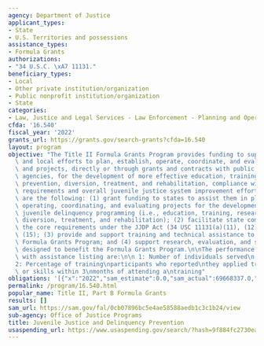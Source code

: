 ```yaml
---
agency: Department of Justice
applicant_types:
- State
- U.S. Territories and possessions
assistance_types:
- Formula Grants
authorizations:
- "34 U.S.C. \xA7 11131."
beneficiary_types:
- Local
- Other private institution/organization
- Public nonprofit institution/organization
- State
categories:
- Law, Justice and Legal Services - Law Enforcement - Planning and Operations
cfda: '16.540'
fiscal_year: '2022'
grants_url: https://grants.gov/search-grants?cfda=16.540
layout: program
objective: "The Title II Formula Grants Program provides funding to support state\
  \ and local efforts to plan, establish, operate, coordinate, and evaluate policies\
  \ and projects, directly or through grants and contracts with public and private\
  \ agencies, for the development of more effective education, training, research,\
  \ prevention, diversion, treatment, and rehabilitation, compliance with the core\
  \ requirements and overall juvenile justice system improvement efforts.\n\nThe objectives\
  \ are the following: (1) grant funding to states to assist them in planning, establishing,\
  \ operating, coordinating, and evaluating projects for the development of more effective\
  \ juvenile delinquency programming (i.e., education, training, research, prevention,\
  \ diversion, treatment, and rehabilitation); (2) facilitate state compliance with\
  \ the core requirements under the JJDP Act (34 USC 11131(a)(11), (12), (13),and\
  \ (15); (3) provide and support training and technical assistance to benefit the\
  \ Formula Grants Program; and (4) support research, evaluation, and statistics activities\
  \ designed to benefit the Formula Grants Program.\n\nThe performance measures associated\
  \ with assistance listing are:\n\n 1: Number of individuals served\n(by population)\n\
  2: Percentage of training\nparticipants who reported\nthey applied training\nknowledge\
  \ or skills within 3\nmonths of attending a\ntraining"
obligations: '[{"x":"2022","sam_estimate":0.0,"sam_actual":69668337.0,"usa_spending_actual":61036620.31},{"x":"2023","sam_estimate":75000000.0,"sam_actual":0.0,"usa_spending_actual":46487660.14},{"x":"2024","sam_estimate":82000000.0,"sam_actual":0.0,"usa_spending_actual":0.0}]'
permalink: /program/16.540.html
popular_name: Title II, Part B Formula Grants
results: []
sam_url: https://sam.gov/fal/0cb07896bc5e4ae58588aedb1c3c1b24/view
sub-agency: Office of Justice Programs
title: Juvenile Justice and Delinquency Prevention
usaspending_url: https://www.usaspending.gov/search/?hash=9f884fc2730eab0a8dee2771368acaf5
---
```

